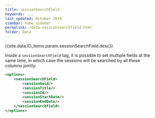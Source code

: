 ```yaml
---
title: sessionSearchField
keywords: ...
last_updated: October 2019
sidebar: home_sidebar
permalink: /data-sessionsearchfield.html
folder: Data
---
```


{{site.data.IO_items.param.sessionSearchField.desc}}

Inside a `sessionSearchField` tag, it is possible to set multiple fields at the same time, in which case the sessions will be searched by all these columns jointly:

```xml
<options>
    <sessionSearchField>
        <sessionGuid/>
        <sessionTitle/>
        <sessionId/>
        <sessionStartDate/>
        <sessionEndDate/>
    </sessionSearchField>
</options>
```
